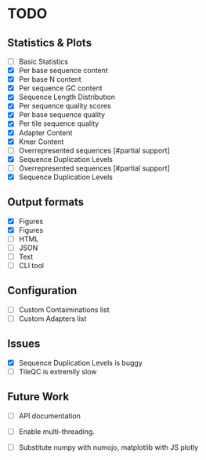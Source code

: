 # TODO

## Statistics & Plots

- [ ] Basic Statistics
- [x] Per base sequence content
- [x] Per base N content
- [x] Per sequence GC content
- [x] Sequence Length Distribution
- [x] Per sequence quality scores
- [x] Per base sequence quality
- [x] Per tile sequence quality
- [x] Adapter Content
- [x] Kmer Content
- [ ] Overrepresented sequences [#partial support]
- [x] Sequence Duplication Levels
- [ ] Overrepresented sequences [#partial support]
- [x] Sequence Duplication Levels

## Output formats

- [x] Figures
- [x] Figures
- [ ] HTML
- [ ] JSON
- [ ] Text
- [ ] CLI tool

## Configuration

- [ ] Custom Contaiminations list
- [ ] Custom Adapters list

## Issues

- [x]  Sequence Duplication Levels is buggy
- [ ]  TileQC is extremlly slow
  
## Future Work

- [ ] API documentation
- [ ] Enable multi-threading.
- [ ] Substitute numpy with numojo, matplotlib with JS plotly
  